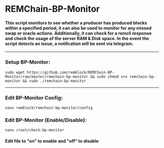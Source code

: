# REMChain-BP-Monitor

#### This script monitors to see whether a producer has produced blocks within a specified period, it can also be used to monitor for any missed swap or oracle actions. Additionally, it can check for a remcli response and check the usage of the server RAM & Disk space. In the event the script detects an issue, a notifcation will be sent via telegram.
 
***

### Setup BP-Monitor:

```
sudo wget https://github.com/remblock/REMChain-BP-Monitor/raw/master/remchain-bp-monitor && sudo chmod u+x remchain-bp-monitor && sudo ./remchain-bp-monitor
```

***

### Edit BP-Monitor Config:

```
nano remblock/remchain-bp-monitor/config
```

### Edit BP-Monitor (Enable/Disable):

```
nano /root/check-bp-monitor
```

#### Edit file to "on" to enable and "off" to disable
